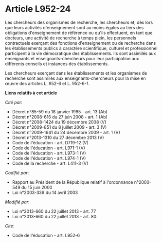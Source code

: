 # Article L952-24

Les chercheurs des organismes de recherche, les chercheurs et, dès lors que leurs activités d'enseignement sont au moins
égales au tiers des obligations d'enseignement de référence ou qu'ils effectuent, en tant que docteurs, une activité de
recherche à temps plein, les personnels contractuels exerçant des fonctions d'enseignement ou de recherche dans les
établissements publics à caractère scientifique, culturel et professionnel participent à la vie démocratique des
établissements. Ils sont assimilés aux enseignants et enseignants-chercheurs pour leur participation aux différents conseils
et instances des établissements. 

Les chercheurs exerçant dans les établissements et les organismes de recherche sont assimilés aux enseignants-chercheurs pour
la mise en œuvre des articles L. 952-6 et L. 952-6-1.

**Liens relatifs à cet article**

_Cité par_:

  - Décret n°85-59 du 18 janvier 1985 - art. 13 (Ab)
  - Décret n°2008-616 du 27 juin 2008 - art. 1 (Ab)
  - Décret n°2008-1424 du 19 décembre 2008 (V)
  - Décret n°2009-851 du 8 juillet 2009 - art. 3 (V)
  - Décret n°2009-1641 du 24 décembre 2009 - art. 1 (V)
  - Décret n°2013-1310 du 27 décembre 2013 (V)
  - Code de l'éducation - art. D719-12 (V)
  - Code de l'éducation - art. L971-1 (V)
  - Code de l'éducation - art. L973-1 (V)
  - Code de l'éducation - art. L974-1 (V)
  - Code de la recherche - art. L411-3 (V)

_Codifié par_:

  - Rapport au Président de la République relatif à l'ordonnance n°2000-549 du 15 juin 2000
  - Loi n°2003-339 du 14 avril 2003

_Modifié par_:

  - Loi n°2013-660 du 22 juillet 2013 - art. 77
  - Loi n°2013-660 du 22 juillet 2013 - art. 80

_Cite_:

  - Code de l'éducation - art. L952-6
